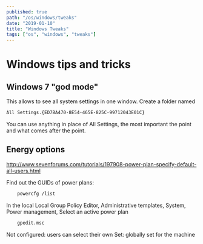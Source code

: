 ```yaml
---
published: true
path: "/os/windows/tweaks"
date: "2019-01-10"
title: "Windows Tweaks"
tags: ["os", "windows", "tweaks"]
---
```


# Windows tips and tricks

## Windows 7 "god mode"

This allows to see all system settings in one window. Create a folder named

```txt
All Settings.{ED7BA470-8E54-465E-825C-99712043E01C}
```

You can use anything in place of All Settings, the most important the point and what comes after the point.

## Energy options

http://www.sevenforums.com/tutorials/197908-power-plan-specify-default-all-users.html

Find out the GUIDs of power plans:

```txt
    powercfg /list
```

In the local Local Group Policy Editor, Administrative templates, System, Power management, Select an active power plan

```txt
    gpedit.msc
```

Not configured: users can select their own
Set: globally set for the machine
